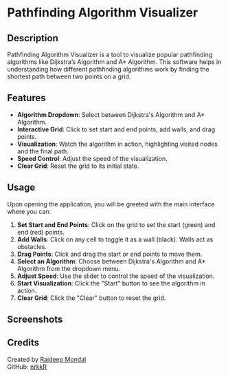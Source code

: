 # Pathfinding Algorithm Visualizer

## Description
Pathfinding Algorithm Visualizer is a tool to visualize popular pathfinding algorithms like Dijkstra’s Algorithm and A* Algorithm. This software helps in understanding how different pathfinding algorithms work by finding the shortest path between two points on a grid.

## Features
- **Algorithm Dropdown**: Select between Dijkstra's Algorithm and A* Algorithm.
- **Interactive Grid**: Click to set start and end points, add walls, and drag points.
- **Visualization**: Watch the algorithm in action, highlighting visited nodes and the final path.
- **Speed Control**: Adjust the speed of the visualization.
- **Clear Grid**: Reset the grid to its initial state.


## Usage
Upon opening the application, you will be greeted with the main interface where you can:

1. **Set Start and End Points**: Click on the grid to set the start (green) and end (red) points.
2. **Add Walls**: Click on any cell to toggle it as a wall (black). Walls act as obstacles.
3. **Drag Points**: Click and drag the start or end points to move them.
4. **Select an Algorithm**: Choose between Dijkstra's Algorithm and A* Algorithm from the dropdown menu.
5. **Adjust Speed**: Use the slider to control the speed of the visualization.
6. **Start Visualization**: Click the "Start" button to see the algorithm in action.
7. **Clear Grid**: Click the "Clear" button to reset the grid.

## Screenshots


## Credits
Created by [Rajdeep Mondal](https://www.linkedin.com/in/rajdeep-mondal-a277a9317)  
GitHub: [nrkkR](https://github.com/nrkkR)

